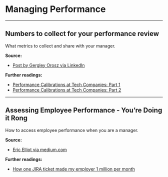 # Managing Performance

---

## Numbers to collect for your performance review

What metrics to collect and share with your manager.

**Source:**

-   [Post by Gergley Orosz via LinkedIn](https://www.linkedin.com/posts/gergelyorosz_performancereviews-softwarengineering-career-activity-7008079544171528192-D2fF/?utm_source=share&utm_medium=member_desktop)

**Further readings:**

-   [Performance Calibrations at Tech Companies: Part 1](https://newsletter.pragmaticengineer.com/p/performance-calibrations)
-   [Performance Calibrations at Tech Companies: Part 2](https://newsletter.pragmaticengineer.com/p/performance-calibrations-part-2)

---

## Assessing Employee Performance - You’re Doing it Rong

How to access employee performance when you are a manager.

**Source:**

-   [Eric Elliot via medium.com](https://medium.com/javascript-scene/assessing-employee-performance-1a8bdee45c1a)

**Further readings:**

-   [How one JIRA ticket made my employer 1 million per month](https://medium.com/javascript-scene/how-one-jira-ticket-made-my-employer-1mm-month-7-metrics-that-actually-matter-ffb5b2376a6b)

